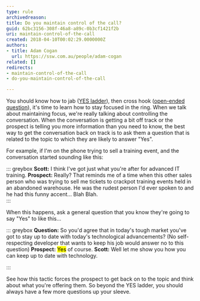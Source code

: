 ```yaml
---
type: rule
archivedreason: 
title: Do you maintain control of the call?
guid: 62bc3156-308f-46a8-a89c-0b3cf1421f2b
uri: maintain-control-of-the-call
created: 2018-04-10T00:02:29.0000000Z
authors:
- title: Adam Cogan
  url: https://ssw.com.au/people/adam-cogan
related: []
redirects:
- maintain-control-of-the-call
- do-you-maintain-control-of-the-call

---
```


You should know how to jab ([YES ladder](/_layouts/15/FIXUPREDIRECT.ASPX?WebId=3dfc0e07-e23a-4cbb-aac2-e778b71166a2&amp;TermSetId=07da3ddf-0924-4cd2-a6d4-a4809ae20160&amp;TermId=ff214e08-7bf1-4604-9047-1c1f40d2339a)), then cross hook ([open-ended question](/_layouts/15/FIXUPREDIRECT.ASPX?WebId=3dfc0e07-e23a-4cbb-aac2-e778b71166a2&amp;TermSetId=07da3ddf-0924-4cd2-a6d4-a4809ae20160&amp;TermId=a593e557-4033-4cb1-b1dd-c6c1e66c0004)), it's time to learn how to stay focused in the ring. When we talk about maintaining focus, we're really talking about controlling the conversation. When the conversation is getting a bit off track or the prospect is telling you more information than you need to know, the best way to get the conversation back on track is to ask them a question that is related to the topic to which they are likely to answer "Yes".

For example, if I'm on the phone trying to sell a training event, and the conversation started sounding like this:

<!--endintro-->


::: greybox
 **Scott:** I think I've got just what you're after for advanced IT training.
 **Prospect:** Really? That reminds me of a time when this other sales person who was trying to sell me tickets to crackpot training events held in an abandoned warehouse. He was the rudest person I'd ever spoken to and he had this funny accent... Blah Blah.  
:::

When this happens, ask a general question that you know they're going to say "Yes" to like this...


::: greybox
 **Question:** So you'd agree that in today's tough market you've got to stay up to date with today's technological advancements? (No self-respecting developer that wants to keep his job would answer no to this question)
 **Prospect:** <mark>Yes</mark> of course.
 **Scott:** Well let me show you how you can keep up to date with technology.

:::

See how this tactic forces the prospect to get back on to the topic and think about what you're offering them. So beyond the YES ladder, you should always have a few more questions up your sleeve.

